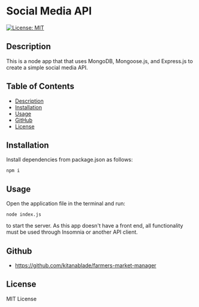 # Social Media API

[![License: MIT](https://img.shields.io/badge/License-MIT-yellow.svg)](https://opensource.org/licenses/MIT)
    
## Description

This is a node app that that uses MongoDB, Mongoose.js, and Express.js to create a simple social media API.

## Table of Contents
* [Description](#description)
* [Installation](#installation)
* [Usage](#usage)
* [GitHub](#github)
* [License](#license)

## Installation
Install dependencies from package.json as follows: 

```
npm i
```

## Usage
Open the application file in the terminal and run:

```
node index.js
```
to start the server.  As this app doesn't have a front end, all functionality must be used through Insomnia or another API client.

## Github

* https://github.com/kitanablade/farmers-market-manager

## License

MIT License